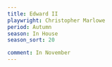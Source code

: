 ```yaml
---
title: Edward II
playwright: Christopher Marlowe
period: Autumn
season: In House
season_sort: 20

comment: In November
---
```

